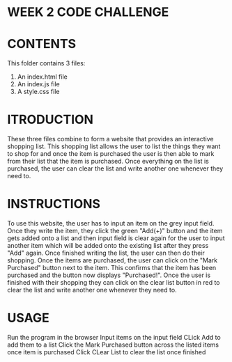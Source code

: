 # WEEK 2 CODE CHALLENGE

# CONTENTS
This folder contains 3 files: 
 1. An index.html file
 2. An index.js file
 3. A style.css file 

 # ITRODUCTION
 These three files combine to form a website that provides an interactive shopping list. This shopping list allows the user to list the things they want to shop for and once the item is purchased the user is then able to mark from their list that the item is purchased. Once everything on the list is purchased, the user can clear the list and write another one whenever they need to.

 # INSTRUCTIONS
 To use this website, the user has to input an item on the grey input field. Once they write the item, they click the green "Add(+)" button and the item gets added onto a list and then input field is clear again for the user to input another item which will be added onto the existing list after they press "Add" again. Once finished writing the list, the user can then do their shopping. Once the items are purchased, the user can click on the "Mark Purchased" button next to the item. This confirms that the item has been purchased and the button now displays "Purchased!". Once the user is finished with their shopping they can click on the clear list button in red to clear the list and write another one whenever they need to.

# USAGE 
Run the program in the browser
Input items on the input field
CLick Add to add them to a list
Click the Mark Purchased button across the listed items once item is purchased
Click CLear List to clear the list once finished

